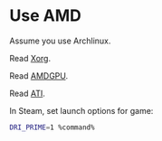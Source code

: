 # Use AMD

Assume you use Archlinux.

Read [Xorg](https://wiki.archlinux.org/index.php/Xorg).

Read [AMDGPU](https://wiki.archlinux.org/index.php/AMDGPU).

Read [ATI](https://wiki.archlinux.org/index.php/ATI).

In Steam, set launch options for game:

```sh
DRI_PRIME=1 %command%
```
